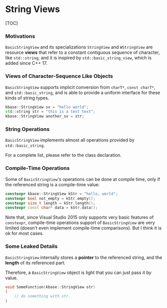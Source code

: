 # String Views

[TOC]

### Motivations

`BasicStringView` and its specializations `StringView` and `WStringView` are resource **views** that refer to a constant contiguous sequence of character, like `std::string`; and it is inspired by `std::basic_string_view`, which is added since C++ 17.

### Views of Character-Sequence Like Objects

`BasicStringView` supports implicit conversion from `charT*`, `const charT*`, and `std::basic_string`, and is able to provide a uniform interface for these kinds of string types.

```c++
kbase::StringView sv = "hello world";
std::string str = "this is a test text";
kbase::StringView another_sv = str;
```

### String Operations

`BasicStringView` implements almost all operations provided by `std::basic_string`.

For a complete list, please refer to the class declaration.

### Compile-Time Operations

Some of `BasicStringView`'s operations can be done at compile time, only if the referenced string is a compile-time value:

```c++
constexpr kbase::StringView kStr = "hello, world";
constexpr bool not_empty = kStr.empty();
constexpr size_t length = kStr.length();
constexpr const char* data = kStr.data();
```

Note that, since Visual Studio 2015 only supports very basic features of `constexpr`, compile-time operations support of `BasicStringView` are very limited (doesn't even implement compile-time comparisons). But I think it is ok for most cases.

### Some Leaked Details

`BasicStringView` internally stores a **pointer** to the referenced string, and the **length** of its referenced part.

Therefore, a `BasicStringView` object is light that you can just pass it by value.

```c++
void SomeFunction(kbase::StringView str)
{
    // do something with str.
}
```